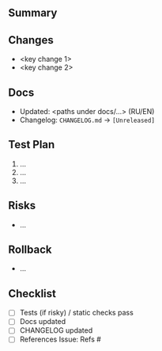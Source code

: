 ## Summary
<short EN summary>

## Changes
- <key change 1>
- <key change 2>

## Docs
- Updated: <paths under docs/...> (RU/EN)
- Changelog: `CHANGELOG.md` → `[Unreleased]`

## Test Plan
1. …
2. …
3. …

## Risks
- …

## Rollback
- …

## Checklist
- [ ] Tests (if risky) / static checks pass
- [ ] Docs updated
- [ ] CHANGELOG updated
- [ ] References Issue: Refs #<id>
